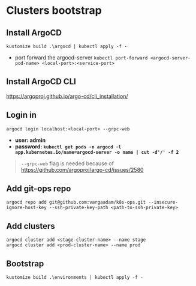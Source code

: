 # Clusters bootstrap

## Install ArgoCD

```
kustomize build .\argocd | kubectl apply -f -
```

- port forward the argocd-server `kubectl port-forward <argocd-server-pod-name> <local-port>:<service-port>`


## Install ArgoCD CLI


https://argoproj.github.io/argo-cd/cli_installation/


## Login in

```
argocd login localhost:<local-port> --grpc-web
```
- **user: admin**
- **password: `kubectl get pods -n argocd -l app.kubernetes.io/name=argocd-server -o name | cut -d'/' -f 2`**

> `--grpc-web` flag is needed because of https://github.com/argoproj/argo-cd/issues/2580

## Add git-ops repo

 ```
 argocd repo add git@github.com:vargaadam/k8s-ops.git --insecure-ignore-host-key --ssh-private-key-path <path-to-ssh-private-key>
 ```

## Add clusters

```
argocd cluster add <stage-cluster-name> --name stage
argocd cluster add <prod-cluster-name> --name prod
```

## Bootstrap

```
kustomize build .\environments | kubectl apply -f -
```

